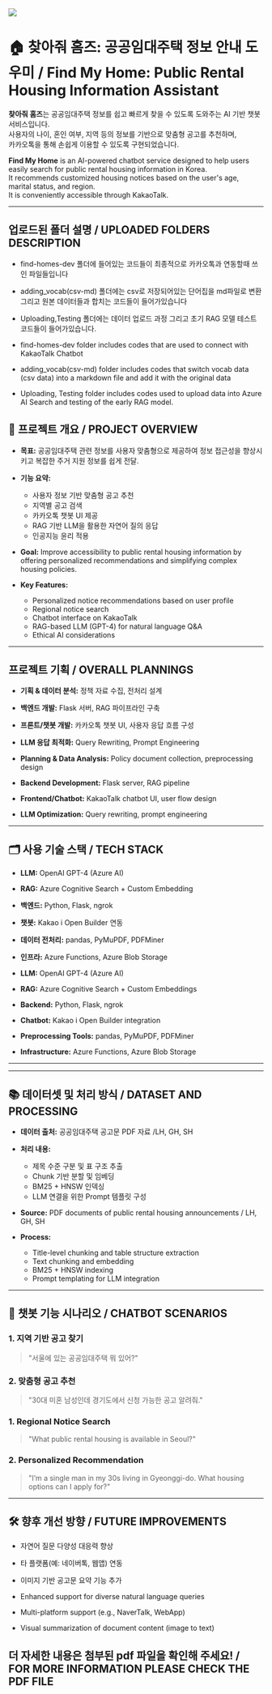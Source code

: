 <img src="https://capsule-render.vercel.app/api?type=waving&color=BDBDC8&height=150&section=header" />

# 🏠 찾아줘 홈즈: 공공임대주택 정보 안내 도우미 / Find My Home: Public Rental Housing Information Assistant

**찾아줘 홈즈**는 공공임대주택 정보를 쉽고 빠르게 찾을 수 있도록 도와주는 AI 기반 챗봇 서비스입니다.  
사용자의 나이, 혼인 여부, 지역 등의 정보를 기반으로 맞춤형 공고를 추천하며,  
카카오톡을 통해 손쉽게 이용할 수 있도록 구현되었습니다.

**Find My Home** is an AI-powered chatbot service designed to help users easily search for public rental housing information in Korea.  
It recommends customized housing notices based on the user's age, marital status, and region.  
It is conveniently accessible through KakaoTalk.

---
## 업로드된 폴더 설명 / UPLOADED FOLDERS DESCRIPTION
-  find-homes-dev 폴더에 들어있는 코드들이 최종적으로 카카오톡과 연동할때 쓰인 파일들입니다
-  adding_vocab(csv-md) 폴더에는 csv로 저장되어있는 단어집을 md파일로 변환 그리고 원본 데이터들과 합치는 코드들이 들어가있습니다
-  Uploading,Testing 폴더에는 데이터 업로드 과정 그리고 초기 RAG 모델 테스트 코드들이 들어가있습니다.

-  find-homes-dev folder includes codes that are used to connect with KakaoTalk Chatbot
-  adding_vocab(csv-md) folder includes codes that switch vocab data (csv data) into a markdown file and add it with the original data
-  Uploading, Testing folder includes codes used to upload data into Azure AI Search and testing of the early RAG model.
## 📌 프로젝트 개요 / PROJECT OVERVIEW

- **목표:** 공공임대주택 관련 정보를 사용자 맞춤형으로 제공하여 정보 접근성을 향상시키고 복잡한 주거 지원 정보를 쉽게 전달.
- **기능 요약:**

  - 사용자 정보 기반 맞춤형 공고 추천
  - 지역별 공고 검색
  - 카카오톡 챗봇 UI 제공
  - RAG 기반 LLM을 활용한 자연어 질의 응답
  - 인공지능 윤리 적용

- **Goal:** Improve accessibility to public rental housing information by offering personalized recommendations and simplifying complex housing policies.
- **Key Features:**
  - Personalized notice recommendations based on user profile
  - Regional notice search
  - Chatbot interface on KakaoTalk
  - RAG-based LLM (GPT-4) for natural language Q&A
  - Ethical AI considerations

---

## 프로젝트 기획 / OVERALL PLANNINGS

- **기획 & 데이터 분석:** 정책 자료 수집, 전처리 설계
- **백엔드 개발:** Flask 서버, RAG 파이프라인 구축
- **프론트/챗봇 개발:** 카카오톡 챗봇 UI, 사용자 응답 흐름 구성
- **LLM 응답 최적화:** Query Rewriting, Prompt Engineering

- **Planning & Data Analysis:** Policy document collection, preprocessing design
- **Backend Development:** Flask server, RAG pipeline
- **Frontend/Chatbot:** KakaoTalk chatbot UI, user flow design
- **LLM Optimization:** Query rewriting, prompt engineering

---

## 🗂️ 사용 기술 스택 / TECH STACK

- **LLM:** OpenAI GPT-4 (Azure AI)
- **RAG:** Azure Cognitive Search + Custom Embedding
- **백엔드:** Python, Flask, ngrok
- **챗봇:** Kakao i Open Builder 연동
- **데이터 전처리:** pandas, PyMuPDF, PDFMiner
- **인프라:** Azure Functions, Azure Blob Storage

- **LLM:** OpenAI GPT-4 (Azure AI)
- **RAG:** Azure Cognitive Search + Custom Embeddings
- **Backend:** Python, Flask, ngrok
- **Chatbot:** Kakao i Open Builder integration
- **Preprocessing Tools:** pandas, PyMuPDF, PDFMiner
- **Infrastructure:** Azure Functions, Azure Blob Storage

---

---

## 📚 데이터셋 및 처리 방식 / DATASET AND PROCESSING

- **데이터 출처:** 공공임대주택 공고문 PDF 자료 /LH, GH, SH
- **처리 내용:**

  - 제목 수준 구분 및 표 구조 추출
  - Chunk 기반 분할 및 임베딩
  - BM25 + HNSW 인덱싱
  - LLM 연결을 위한 Prompt 템플릿 구성

- **Source:** PDF documents of public rental housing announcements / LH, GH, SH
- **Process:**
  - Title-level chunking and table structure extraction
  - Text chunking and embedding
  - BM25 + HNSW indexing
  - Prompt templating for LLM integration

---

## 💬 챗봇 기능 시나리오 / CHATBOT SCENARIOS

### 1. 지역 기반 공고 찾기

> "서울에 있는 공공임대주택 뭐 있어?"

### 2. 맞춤형 공고 추천

> "30대 미혼 남성인데 경기도에서 신청 가능한 공고 알려줘."

### 1. Regional Notice Search

> "What public rental housing is available in Seoul?"

### 2. Personalized Recommendation

> "I’m a single man in my 30s living in Gyeonggi-do. What housing options can I apply for?"

---

## 🛠️ 향후 개선 방향 / FUTURE IMPROVEMENTS

- 자연어 질문 다양성 대응력 향상
- 타 플랫폼(예: 네이버톡, 웹앱) 연동
- 이미지 기반 공고문 요약 기능 추가

- Enhanced support for diverse natural language queries
- Multi-platform support (e.g., NaverTalk, WebApp)
- Visual summarization of document content (image to text)

## 더 자세한 내용은 첨부된 pdf 파일을 확인해 주세요! / FOR MORE INFORMATION PLEASE CHECK THE PDF FILE

